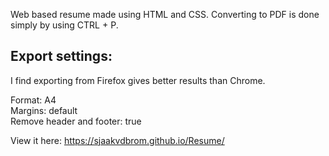 Web based resume made using HTML and CSS. Converting to PDF is done simply by using CTRL + P.

## Export settings:
I find exporting from Firefox gives better results than Chrome.

Format: A4<br>
Margins: default<br>
Remove header and footer: true

View it here: https://sjaakvdbrom.github.io/Resume/
